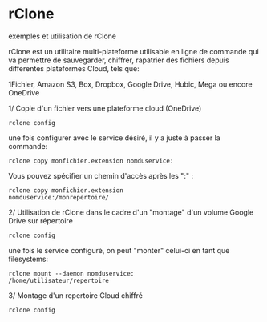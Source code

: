 # rClone
exemples et utilisation de rClone

rClone est un utilitaire multi-plateforme utilisable en ligne de commande
qui va permettre de sauvegarder, chiffrer, rapatrier des fichiers depuis differentes plateformes Cloud, tels que:

1Fichier, Amazon S3, Box, Dropbox, Google Drive, Hubic, Mega ou encore OneDrive

1/ Copie d'un fichier vers une plateforme cloud (OneDrive)

<code>rclone config</code>

une fois configurer avec le service désiré, il y a juste à passer la commande:

<code>rclone copy monfichier.extension nomduservice:</code>

Vous pouvez spécifier un chemin d'accès après les ":" :

<code>rclone copy monfichier.extension nomduservice:/monrepertoire/</code>


2/ Utilisation de rClone dans le cadre d'un "montage" d'un volume Google Drive sur répertoire

<code>rclone config</code>

une fois le service configuré, on peut "monter" celui-ci en tant que filesystems:

<code>rclone mount --daemon nomduservice: /home/utilisateur/repertoire</code>

3/ Montage d'un repertoire Cloud chiffré

<code>rclone config</code>
